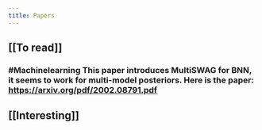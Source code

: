 ```yaml
---
title: Papers
---
```


## [[To read]]
### #Machinelearning This paper introduces MultiSWAG for BNN, it seems to work for multi-model posteriors. Here is the paper: https://arxiv.org/pdf/2002.08791.pdf
## [[Interesting]]

